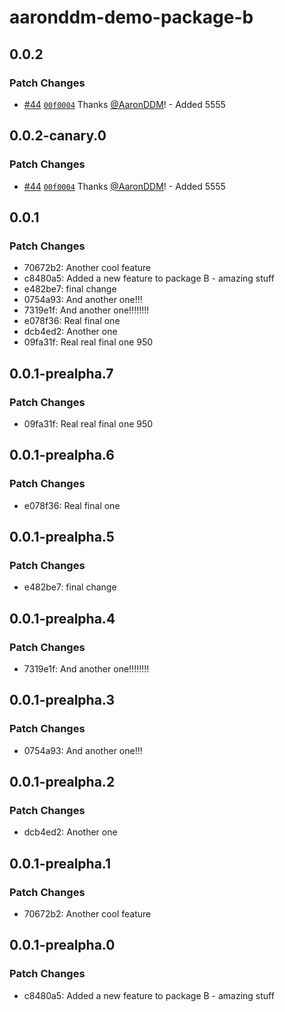 # aaronddm-demo-package-b

## 0.0.2

### Patch Changes

- [#44](https://github.com/AaronDDM/demo-changeset/pull/44) [`00f0004`](https://github.com/AaronDDM/demo-changeset/commit/00f00046af841b1897f5728e6ce0ef9fbc90bded) Thanks [@AaronDDM](https://github.com/AaronDDM)! - Added 5555

## 0.0.2-canary.0

### Patch Changes

- [#44](https://github.com/AaronDDM/demo-changeset/pull/44) [`00f0004`](https://github.com/AaronDDM/demo-changeset/commit/00f00046af841b1897f5728e6ce0ef9fbc90bded) Thanks [@AaronDDM](https://github.com/AaronDDM)! - Added 5555

## 0.0.1

### Patch Changes

- 70672b2: Another cool feature
- c8480a5: Added a new feature to package B - amazing stuff
- e482be7: final change
- 0754a93: And another one!!!
- 7319e1f: And another one!!!!!!!!
- e078f36: Real final one
- dcb4ed2: Another one
- 09fa31f: Real real final one 950

## 0.0.1-prealpha.7

### Patch Changes

- 09fa31f: Real real final one 950

## 0.0.1-prealpha.6

### Patch Changes

- e078f36: Real final one

## 0.0.1-prealpha.5

### Patch Changes

- e482be7: final change

## 0.0.1-prealpha.4

### Patch Changes

- 7319e1f: And another one!!!!!!!!

## 0.0.1-prealpha.3

### Patch Changes

- 0754a93: And another one!!!

## 0.0.1-prealpha.2

### Patch Changes

- dcb4ed2: Another one

## 0.0.1-prealpha.1

### Patch Changes

- 70672b2: Another cool feature

## 0.0.1-prealpha.0

### Patch Changes

- c8480a5: Added a new feature to package B - amazing stuff
